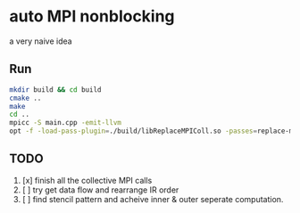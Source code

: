 # auto MPI nonblocking
a very naive idea

## Run

```bash
mkdir build && cd build
cmake ..
make
cd ..
mpicc -S main.cpp -emit-llvm
opt -f -load-pass-plugin=./build/libReplaceMPIColl.so -passes=replace-mpi-coll -S  main.ll -o m.ll
```

## TODO

1. [x] finish all the collective MPI calls
2. [ ] try get data flow and rearrange IR order
3. [ ] find stencil pattern and acheive inner & outer seperate computation.